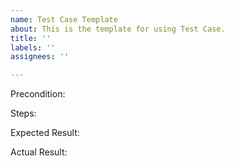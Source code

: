 ```yaml
---
name: Test Case Template
about: This is the template for using Test Case.
title: ''
labels: ''
assignees: ''

---
```


Precondition:


Steps:


Expected Result:


Actual Result:
